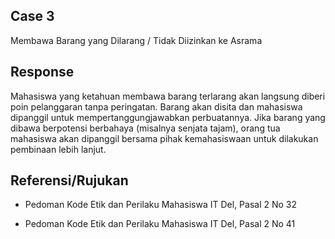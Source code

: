## Case 3
Membawa Barang yang Dilarang / Tidak Diizinkan ke Asrama

## Response
Mahasiswa yang ketahuan membawa barang terlarang akan langsung diberi poin pelanggaran tanpa peringatan. Barang akan disita dan mahasiswa dipanggil untuk mempertanggungjawabkan perbuatannya. Jika barang yang dibawa berpotensi berbahaya (misalnya senjata tajam), orang tua mahasiswa akan dipanggil bersama pihak kemahasiswaan untuk dilakukan pembinaan lebih lanjut.

## Referensi/Rujukan
- Pedoman Kode Etik dan Perilaku Mahasiswa IT Del, Pasal 2 No 32

- Pedoman Kode Etik dan Perilaku Mahasiswa IT Del, Pasal 2 No 41